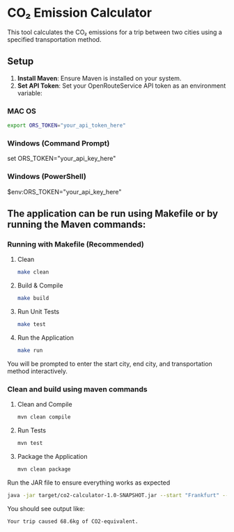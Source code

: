 # CO₂ Emission Calculator

This tool calculates the CO₂ emissions for a trip between two cities using a specified transportation method.

## Setup

1. **Install Maven**: Ensure Maven is installed on your system.
2. **Set API Token**: Set your OpenRouteService API token as an environment variable:

### MAC OS
   ```bash
   export ORS_TOKEN="your_api_token_here"
   ```
### Windows (Command Prompt)
set ORS_TOKEN="your_api_key_here" 
### Windows (PowerShell)
$env:ORS_TOKEN="your_api_key_here"

## The application can be run using Makefile or by running the Maven commands:

### Running with Makefile (Recommended)
1. Clean
   ````bash
   make clean
   ````
2. Build & Compile
   ````bash
   make build
   ````
3. Run Unit Tests
   ````bash
   make test
   ````
4. Run the Application
   ````bash
   make run
   ````
You will be prompted to enter the start city, end city, and transportation method interactively.

### Clean and build using maven commands
1. Clean and Compile 
   ````bash 
   mvn clean compile
   ````
2. Run Tests
   ````bash
   mvn test
   ````
3. Package the Application
   ````bash
   mvn clean package
   ````

Run the JAR file to ensure everything works as expected
   ````bash
java -jar target/co2-calculator-1.0-SNAPSHOT.jar --start "Frankfurt" --end "Munich" --transportation-method bus-default
````

You should see output like:
````nginx
Your trip caused 68.6kg of CO2-equivalent.
````

